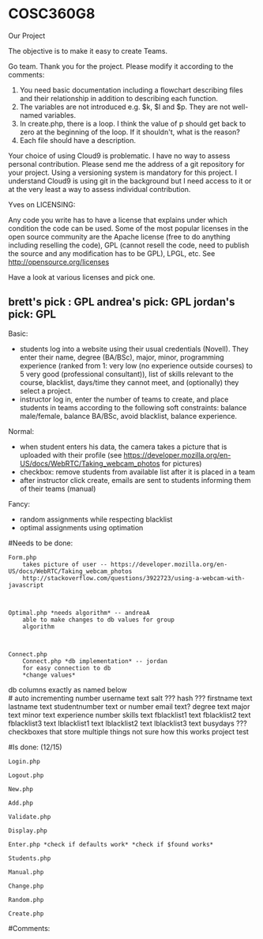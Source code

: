 COSC360G8
=========

Our Project

The objective is to make it easy to create Teams.


Go team.
Thank you for the project. Please modify it according to the comments:
1. You need basic documentation including a flowchart describing files and their relationship in addition to describing each function.
2. The variables are not introduced e.g. $k, $l and $p. They are not well-named variables.
3. In create.php, there is a loop. I think the value of p should get back to zero at the beginning of the loop. If it shouldn't, what is the reason?
4. Each file should have a description.

Your choice of using Cloud9 is problematic. I have no way to assess personal contribution. Please send me the address of a git repository for your project. 
Using a versioning system is mandatory for this project. I understand Cloud9 is using git in the background but I need access to it or at the very least a way to assess 
individual contribution.


Yves on LICENSING:

Any code you write has to have a license that explains under which condition the code can be used. 
Some of the most popular licenses in the open source community are the Apache license (free to do anything 
including reselling the code), GPL (cannot resell the code, need to publish the source and any modification has to be GPL), LPGL, etc. 
See http://opensource.org/licenses
 
Have a look at various licenses and pick one.

brett's pick : GPL
andrea's pick: GPL 
jordan's pick: GPL
------------------------------------------------

Basic:
- students log into a website using their usual credentials (Novell). They enter their name, degree (BA/BSc), major, minor, programming experience (ranked from 1: very low (no experience outside courses) to 5 very good (professional consultant)), list of skills relevant to the course, blacklist, days/time they cannot meet, and (optionally) they select a project.
- instructor log in, enter the number of teams to create, and place students in teams according to the following soft constraints: balance male/female, balance BA/BSc, avoid blacklist, balance experience.

Normal:
- when student enters his data, the camera takes a picture that is uploaded with their profile (see https://developer.mozilla.org/en-US/docs/WebRTC/Taking_webcam_photos for pictures)
- checkbox: remove students from available list after it is placed in a team
- after instructor click create, emails are sent to students informing them of their teams (manual)

Fancy:
- random assignments while respecting blacklist
- optimal assignments using optimation

#Needs to be done:
    

    Form.php
        takes picture of user -- https://developer.mozilla.org/en-US/docs/WebRTC/Taking_webcam_photos
        http://stackoverflow.com/questions/3922723/using-a-webcam-with-javascript
        
        

    Optimal.php *needs algorithm* -- andreaA
        able to make changes to db values for group
        algorithm
        
        
        
    Connect.php
        Connect.php *db implementation* -- jordan
        for easy connection to db
        *change values*

db columns exactly as named below        
    #                       auto incrementing number
    username                text
    salt                    ???
    hash                    ???
    firstname               text
    lastname                text
    studentnumber           text or number
    email                   text?
    degree                  text
    major                   text
    minor                   text
    experience              number
    skills                  text
    fblacklist1             text
    fblacklist2             text
    fblacklist3             text
    lblacklist1             text
    lblacklist2             text
    lblacklist3             text
    busydays                ??? checkboxes that store multiple things not sure how this works
    project                 test
        

#Is done: (12/15)
    
    Login.php
    
    Logout.php
    
    New.php
    
    Add.php

    Validate.php
    
    Display.php
    
    Enter.php *check if defaults work* *check if $found works*
    
    Students.php
    
    Manual.php
    
    Change.php
    
    Random.php
    
    Create.php


#Comments:
    
